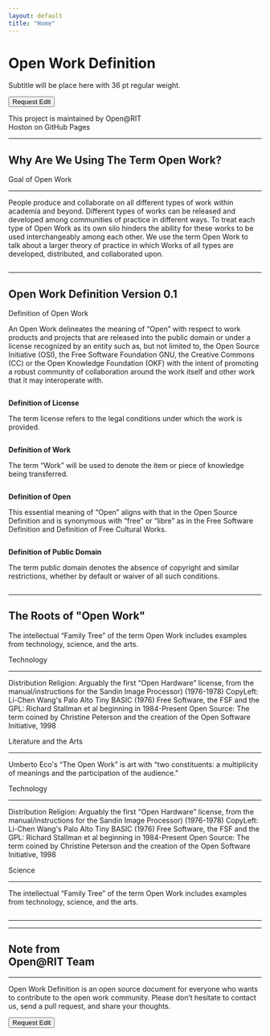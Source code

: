 ```yaml
---
layout: default
title: "Home"
---
```


<!-- Hero -->
<div>
    <h1>Open Work Definition</h1>
    <p>Subtitle will be place here with 36 pt regular weight.</p>
    <button>Request Edit</button>
    <p>This project is maintained by Open@RIT<br>Hoston on GitHub Pages</p>
</div>

<hr>

<!-- Goal of Open Work -->
<div class="flex">
    <div>
        <h2>Why Are We Using The Term <b>Open Work</b>?</h2>
        <p class="subtitle">Goal of Open Work</p>
        <hr>
        <p>People produce and collaborate on all different types of work within academia and beyond. Different types of
            works can be released and developed among communities of practice in different ways.
            To treat each type of Open Work as its own silo hinders the ability for these works to be used
            interchangeably among each other.
            We use the term Open Work to talk about a larger theory of practice in which Works of all types are
            developed, distributed, and collaborated upon.</p>
    </div>
    <img src="" alt="">
</div>

<hr>

<!-- Definition of Open Work -->

<h2><b>Open Work</b> Definition Version 0.1</h2>
<div> <!-- set bg img here -->
    <p class="subtitle">Definition of Open Work</p>
    <p>An Open Work delineates the meaning of “Open” with respect to work products and projects that are released into
        the public domain or under a license recognized by an entity such as, but not limited to, the Open Source
        Initiative (OSI), the Free Software Foundation GNU, the Creative Commons (CC) or the Open Knowledge Foundation
        (OKF) with the intent of promoting a robust community of collaboration around the work itself and other work
        that it may interoperate with.</p>
</div>
<img src="" alt="">

<!-- Definition of... cards -->
<div class="flex">
    <div class="card">
        <p><b>Definition of License</b></p>
        <p>The term license refers to the legal conditions under which the work is provided.</p>
        <img src="" alt=""> <!-- card icon -->
    </div>
    <div class="card">
        <p><b>Definition of Work</b></p>
        <p>The term “Work” will be used to denote the item or piece of knowledge being transferred.</p>
        <img src="" alt=""> <!-- card icon -->
    </div>
</div>
<div class="flex">
    <div class="card">
        <p><b>Definition of Open</b></p>
        <p>This essential meaning of “Open” aligns with that in the Open Source Definition and is synonymous with “free”
            or “libre” as in the Free Software Definition and Definition of Free Cultural Works.</p>
        <img src="" alt=""> <!-- card icon -->
    </div>
    <div class="card">
        <p><b>Definition of Public Domain</b></p>
        <p>The term public domain denotes the absence of copyright and similar restrictions, whether by default or
            waiver of all such conditions.</p>
        <img src="" alt=""> <!-- card icon -->
    </div>
</div>

<hr>

<!-- The Roots of Open Work -->
<h2>The <b>Roots</b> of "Open Work"</h2>
<p>The intellectual “Family Tree” of the term Open Work includes examples from technology, science, and the arts.</p>
<div class="flex">
    <div>
        <p class="subtitle">Technology</p>
        <hr>
        <p>Distribution Religion: Arguably the first “Open Hardware” license, from the manual/instructions for the
            Sandin Image Processor) (1976-1978)
            CopyLeft: Li-Chen Wang's Palo Alto Tiny BASIC (1976)
            Free Software, the FSF and the GPL: Richard Stallman et al beginning in 1984-Present
            Open Source: The term coined by Christine Peterson and the creation of the Open Software Initiative, 1998
        </p>
    </div>
    <div>
        <p class="subtitle">Literature and the Arts</p>
        <hr>
        <p>Umberto Eco's “The Open Work” is art with “two constituents: a multiplicity of meanings and the participation
            of the audience."
        </p>
    </div>
    <div>
        <p class="subtitle">Technology</p>
        <hr>
        <p>Distribution Religion: Arguably the first “Open Hardware” license, from the manual/instructions for the
            Sandin Image Processor) (1976-1978)
            CopyLeft: Li-Chen Wang's Palo Alto Tiny BASIC (1976)
            Free Software, the FSF and the GPL: Richard Stallman et al beginning in 1984-Present
            Open Source: The term coined by Christine Peterson and the creation of the Open Software Initiative, 1998
        </p>
    </div>
    <div>
        <p class="subtitle">Science</p>
        <hr>
        <p>The intellectual “Family Tree” of the term Open Work includes examples from technology, science, and the
            arts.
        </p>
    </div>
    <img src="" alt=""> <!-- use the red square image -->
</div>

<hr>

<!-- Types of Open Work -->
<div class="flex">
    <div class="col">
        <div class="accordion"></div>
        <div class="accordion"></div>
    </div>
    <div class="col">
        <div class="accordion"></div>
        <div class="accordion"></div>
    </div>
</div>

<hr>

<!-- Ending Note -->
<div class="flex">
    <div>
        <h2><b>Note from<br> Open@RIT Team</b></h2>
        <hr>
        <p>Open Work Definition is an open source document for everyone who wants to contribute to the open work
            community.
            Please don’t hesitate to contact us, send a pull request, and share your thoughts. </p>
        <button>Request Edit</button>
    </div>
    <img src="" alt="">
</div>